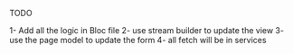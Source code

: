 TODO

1- Add all the logic in Bloc file
2- use stream builder to update the view
3- use the page model to update the form
4- all fetch will be in services